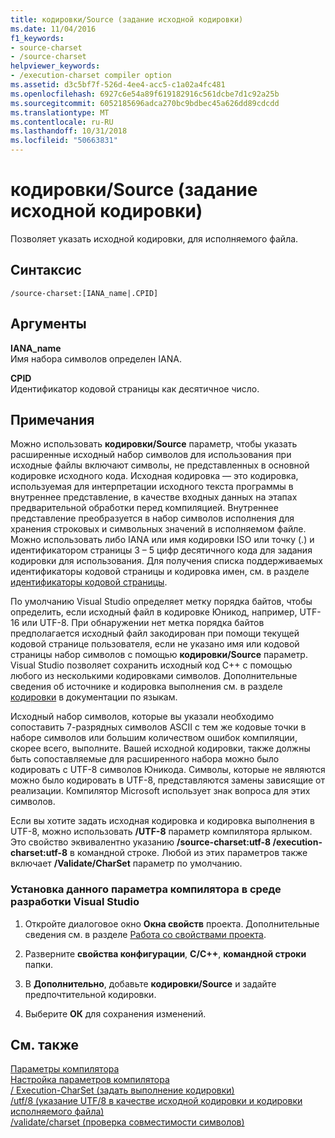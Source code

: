 ```yaml
---
title: кодировки/Source (задание исходной кодировки)
ms.date: 11/04/2016
f1_keywords:
- source-charset
- /source-charset
helpviewer_keywords:
- /execution-charset compiler option
ms.assetid: d3c5bf7f-526d-4ee4-acc5-c1a02a4fc481
ms.openlocfilehash: 6927c6e54a89f619182916c561dcbe7d1c92a25b
ms.sourcegitcommit: 6052185696adca270bc9bdbec45a626dd89cdcdd
ms.translationtype: MT
ms.contentlocale: ru-RU
ms.lasthandoff: 10/31/2018
ms.locfileid: "50663831"
---
```

# <a name="source-charset-set-source-character-set"></a>кодировки/Source (задание исходной кодировки)

Позволяет указать исходной кодировки, для исполняемого файла.

## <a name="syntax"></a>Синтаксис

```
/source-charset:[IANA_name|.CPID]
```

## <a name="arguments"></a>Аргументы

**IANA_name**<br/>
Имя набора символов определен IANA.

**CPID**<br/>
Идентификатор кодовой страницы как десятичное число.

## <a name="remarks"></a>Примечания

Можно использовать **кодировки/Source** параметр, чтобы указать расширенные исходный набор символов для использования при исходные файлы включают символы, не представленных в основной кодировке исходного кода. Исходная кодировка — это кодировка, используемая для интерпретации исходного текста программы в внутреннее представление, в качестве входных данных на этапах предварительной обработки перед компиляцией. Внутреннее представление преобразуется в набор символов исполнения для хранения строковых и символьных значений в исполняемом файле. Можно использовать либо IANA или имя кодировки ISO или точку (.) и идентификатором страницы 3 – 5 цифр десятичного кода для задания кодировки для использования. Для получения списка поддерживаемых идентификаторы кодовой страницы и кодировка имен, см. в разделе [идентификаторы кодовой страницы](/windows/desktop/Intl/code-page-identifiers).

По умолчанию Visual Studio определяет метку порядка байтов, чтобы определить, если исходный файл в кодировке Юникод, например, UTF-16 или UTF-8. При обнаружении нет метка порядка байтов предполагается исходный файл закодирован при помощи текущей кодовой странице пользователя, если не указано имя или кодовой страницы набор символов с помощью **кодировки/Source** параметр. Visual Studio позволяет сохранить исходный код C++ с помощью любого из несколькими кодировками символов. Дополнительные сведения об источнике и кодировка выполнения см. в разделе [кодировки](../../cpp/character-sets.md) в документации по языкам.

Исходный набор символов, которые вы указали необходимо сопоставить 7-разрядных символов ASCII с тем же кодовые точки в наборе символов или большим количеством ошибок компиляции, скорее всего, выполните. Вашей исходной кодировки, также должны быть сопоставляемые для расширенного набора можно было кодировать с UTF-8 символов Юникода. Символы, которые не являются можно было кодировать в UTF-8, представляются замены зависящие от реализации. Компилятор Microsoft использует знак вопроса для этих символов.

Если вы хотите задать исходная кодировка и кодировка выполнения в UTF-8, можно использовать **/UTF-8** параметр компилятора ярлыком. Это свойство эквивалентно указанию **/source-charset:utf-8 /execution-charset:utf-8** в командной строке. Любой из этих параметров также включает **/Validate/CharSet** параметр по умолчанию.

### <a name="to-set-this-compiler-option-in-the-visual-studio-development-environment"></a>Установка данного параметра компилятора в среде разработки Visual Studio

1. Откройте диалоговое окно **Окна свойств** проекта. Дополнительные сведения см. в разделе [Работа со свойствами проекта](../../ide/working-with-project-properties.md).

1. Разверните **свойства конфигурации**, **C/C++**, **командной строки** папки.

1. В **Дополнительно**, добавьте **кодировки/Source** и задайте предпочтительной кодировки.

1. Выберите **ОК** для сохранения изменений.

## <a name="see-also"></a>См. также

[Параметры компилятора](../../build/reference/compiler-options.md)<br/>
[Настройка параметров компилятора](../../build/reference/setting-compiler-options.md)<br/>
[/ Execution-CharSet (задать выполнение кодировки)](../../build/reference/execution-charset-set-execution-character-set.md)<br/>
[/utf/8 (указание UTF/8 в качестве исходной кодировки и кодировки исполняемого файла)](../../build/reference/utf-8-set-source-and-executable-character-sets-to-utf-8.md)<br/>
[/validate/charset (проверка совместимости символов)](../../build/reference/validate-charset-validate-for-compatible-characters.md)